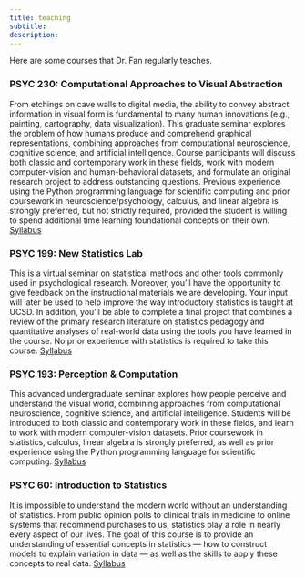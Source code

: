 ```yaml
---
title: teaching
subtitle: 
description: 
---
```


<!-- ![](/images/demo/demo-landscape.jpg) -->

Here are some courses that Dr. Fan regularly teaches.

### PSYC 230: Computational Approaches to Visual Abstraction
From etchings on cave walls to digital media, the ability to convey abstract information in visual form is fundamental to many human innovations (e.g., painting, cartography, data visualization). This graduate seminar explores the problem of how humans produce and comprehend graphical representations, combining approaches from computational neuroscience, cognitive science, and artificial intelligence. Course participants will discuss both classic and contemporary work in these fields, work with modern computer-vision and human-behavioral datasets, and formulate an original research project to address outstanding questions. Previous experience using the Python programming language for scientific computing and prior coursework in neuroscience/psychology, calculus, and linear algebra is strongly preferred, but not strictly required, provided the student is willing to spend additional time learning foundational concepts on their own. [Syllabus](https://docs.google.com/document/d/1Xb4pIUMWlMmvvGuEqDg-ci41P10x1izdZXjpG9xl8jM/edit?usp=sharing)

### PSYC 199: New Statistics Lab
This is a virtual seminar on statistical methods and other tools commonly used in psychological research. Moreover, you’ll have the opportunity to give feedback on the instructional materials we are developing. Your input will later be used to help improve the way introductory statistics is taught at UCSD. In addition, you’ll be able to complete a final project that combines a review of the primary research literature on statistics pedagogy and quantitative analyses of real-world data using the tools you have learned in the course. No prior experience with statistics is required to take this course. [Syllabus](https://docs.google.com/document/d/13QtgFmUCdArZrGonfCERJYusdx8TOlo28LcMzca95Q4/edit?usp=sharing)

### PSYC 193: Perception & Computation
This advanced undergraduate seminar explores how people perceive and understand the visual world, combining approaches from computational neuroscience, cognitive science, and artificial intelligence. Students will be introduced to both classic and contemporary work in these fields, and learn to work with modern computer-vision datasets. Prior coursework in statistics, calculus, linear algebra is strongly preferred, as well as prior experience using the Python programming language for scientific computing.
[Syllabus](https://docs.google.com/document/d/1aBNfu9zDmHLs-xI1wZsOpjBoCjSQKvxD2ma9SUw4Y4g/edit?usp=sharing)

### PSYC 60: Introduction to Statistics
It is impossible to understand the modern world without an understanding of statistics. From public opinion polls to clinical trials in medicine to online systems that recommend purchases to us, statistics play a role in nearly every aspect of our lives. The goal of this course is to provide an understanding of essential concepts in statistics — how to construct models to explain variation in data — as well as the skills to apply these concepts to real data. [Syllabus](https://psyc60.github.io/syllabus/)